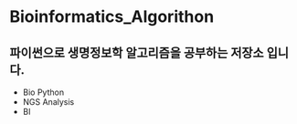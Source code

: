 # Bioinformatics_Algorithon  

## 파이썬으로 생명정보학 알고리즘을 공부하는 저장소 입니다.   
  
 - Bio Python 
 - NGS Analysis  
 - BI
